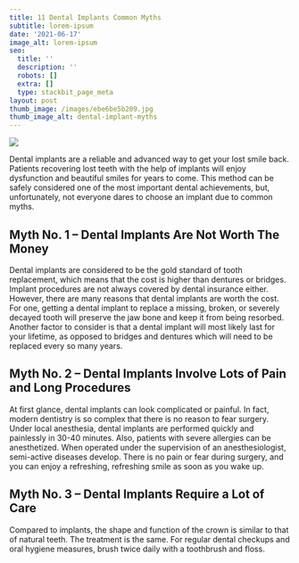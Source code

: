 ```yaml
---
title: 11 Dental Implants Common Myths
subtitle: lorem-ipsum
date: '2021-06-17'
image_alt: lorem-ipsum
seo:
  title: ''
  description: ''
  robots: []
  extra: []
  type: stackbit_page_meta
layout: post
thumb_image: /images/ebe6be5b209.jpg
thumb_image_alt: dental-implant-myths
---
```

![](/\_static/app-assets/images/dental-implants-hero.jpg)

Dental implants are a reliable and advanced way to get your lost smile back. Patients recovering lost teeth with the help of implants will enjoy dysfunction and beautiful smiles for years to come. This method can be safely considered one of the most important dental achievements, but, unfortunately, not everyone dares to choose an implant due to common myths.

## Myth No. 1 – Dental Implants Are Not Worth The Money

Dental implants are considered to be the gold standard of tooth replacement, which means that the cost is higher than dentures or bridges. Implant procedures are not always covered by dental insurance either. However, there are many reasons that dental implants are worth the cost. For one, getting a dental implant to replace a missing, broken, or severely decayed tooth will preserve the jaw bone and keep it from being resorbed. Another factor to consider is that a dental implant will most likely last for your lifetime, as opposed to bridges and dentures which will need to be replaced every so many years.

## Myth No. 2 – Dental Implants Involve Lots of Pain and Long Procedures

At first glance, dental implants can look complicated or painful. In fact, modern dentistry is so complex that there is no reason to fear surgery. Under local anesthesia, dental implants are performed quickly and painlessly in 30-40 minutes. Also, patients with severe allergies can be anesthetized. When operated under the supervision of an anesthesiologist, semi-active diseases develop. There is no pain or fear during surgery, and you can enjoy a refreshing, refreshing smile as soon as you wake up.

## Myth No. 3 – Dental Implants Require a Lot of Care

Compared to implants, the shape and function of the crown is similar to that of natural teeth. The treatment is the same. For regular dental checkups and oral hygiene measures, brush twice daily with a toothbrush and floss.
